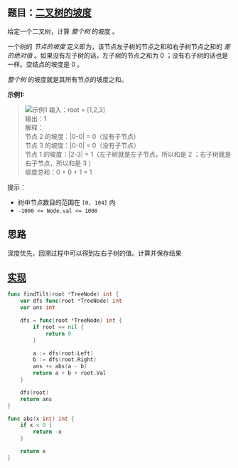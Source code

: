 ## 题目：[二叉树的坡度](https://leetcode-cn.com/problems/binary-tree-tilt/)

给定一个二叉树，计算 *整个树* 的坡度 。

一个树的 *节点的坡度* 定义即为，该节点左子树的节点之和和右子树节点之和的 *差的绝对值* 。如果没有左子树的话，左子树的节点之和为 0 ；没有右子树的话也是一样。空结点的坡度是 0 。

*整个树* 的坡度就是其所有节点的坡度之和。

**示例1:**
>![示例1](https://assets.leetcode.com/uploads/2020/10/20/tilt1.jpg)
>输入：root = [1,2,3]  
>输出：1  
>解释：  
>节点 2 的坡度：|0-0| = 0（没有子节点）  
>节点 3 的坡度：|0-0| = 0（没有子节点）  
>节点 1 的坡度：|2-3| = 1（左子树就是左子节点，所以和是 2 ；右子树就是右子节点，所以和是 3 ）  
>坡度总和：0 + 0 + 1 = 1  
>

提示：
* 树中节点数目的范围在 `[0, 104]` 内
* `-1000 <= Node.val <= 1000`

## 思路
深度优先，回溯过程中可以得到左右子树的值。计算并保存结果

## [实现](https://github.com/mzmuer/leetcode/blob/master/question563/answer_test.go)
```go
func findTilt(root *TreeNode) int {
	var dfs func(root *TreeNode) int
	var ans int

	dfs = func(root *TreeNode) int {
		if root == nil {
			return 0
		}

		a := dfs(root.Left)
		b := dfs(root.Right)
		ans += abs(a - b)
		return a + b + root.Val
	}

	dfs(root)
	return ans
}

func abs(x int) int {
	if x < 0 {
		return -x
	}

	return x
}
```